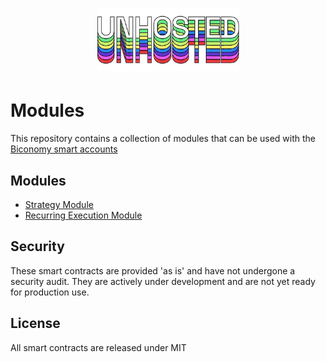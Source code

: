 # <p align="center"><img src="logo.png" alt="Unhosted" height="100px"></p>

# Modules

This repository contains a collection of modules that can be used with the [Biconomy smart accounts](https://github.com/bcnmy/scw-contracts)

## Modules

- [Strategy Module](./strategy-module)
- [Recurring Execution Module](./recurring-execution)

## Security

These smart contracts are provided 'as is' and have not undergone a security audit. They are actively under development and are not yet ready for production use.

## License

All smart contracts are released under MIT
